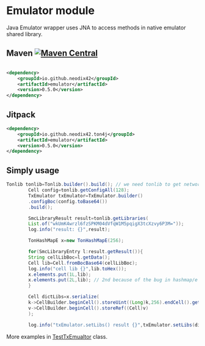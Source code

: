 # Emulator module

Java Emulator wrapper uses JNA to access methods in native emulator shared library.

## Maven [![Maven Central][maven-central-svg]][maven-central]

```xml

<dependency>
    <groupId>io.github.neodix42</groupId>
    <artifactId>emulator</artifactId>
    <version>0.5.0</version>
</dependency>
```

## Jitpack

```xml
<dependency>
    <groupId>io.github.neodix42.ton4j</groupId>
    <artifactId>emulator</artifactId>
    <version>0.5.0</version>
</dependency>
```

## Simply usage

```java
Tonlib tonlib=Tonlib.builder().build(); // we need tonlib to get network config
        Cell config=tonlib.getConfigAll(128);
        TxEmulator txEmulator=TxEmulator.builder()
        .configBoc(config.toBase64())
        .build();

        SmcLibraryResult result=tonlib.getLibraries(
        List.of("wkUmK4wrzl6fzSPKM04dVfqW1M5pqigX3tcXzvy6P3M="));
        log.info("result: {}",result);

        TonHashMapE x=new TonHashMapE(256);

        for(SmcLibraryEntry l:result.getResult()){
        String cellLibBoc=l.getData();
        Cell lib=Cell.fromBocBase64(cellLibBoc);
        log.info("cell lib {}",lib.toHex());
        x.elements.put(1L,lib);
        x.elements.put(2L,lib); // 2nd because of the bug in hashmap/e
        }

        Cell dictLibs=x.serialize(
        k->CellBuilder.beginCell().storeUint((Long)k,256).endCell().getBits(),
        v->CellBuilder.beginCell().storeRef((Cell)v)
        );

        log.info("txEmulator.setLibs() result {}",txEmulator.setLibs(dictLibs.toBase64()));
```

More examples in [TestTxEmualtor](../emulator/src/test/java/org/ton/java/emulator/TestTxEmulator.java) class.


[maven-central-svg]: https://img.shields.io/maven-central/v/io.github.neodix42/tonlib

[maven-central]: https://mvnrepository.com/artifact/io.github.neodix42/tonlib

[ton-svg]: https://img.shields.io/badge/Based%20on-TON-blue

[ton]: https://ton.org